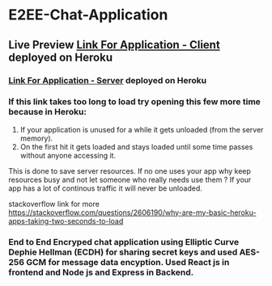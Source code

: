 # E2EE-Chat-Application
## Live Preview [Link For Application - Client](https://e2ee-chat-client.herokuapp.com/) deployed on Heroku
### [Link For Application - Server](https://web-chat-e2ee.herokuapp.com/) deployed on Heroku

### If this link takes too long to load try opening this few more time because in Heroku:
1. If your application is unused for a while it gets unloaded (from the server memory).
2. On the first hit it gets loaded and stays loaded until some time passes without anyone accessing it.

This is done to save server resources. If no one uses your app why keep resources busy and not let someone who really needs use them ?
If your app has a lot of continous traffic it will never be unloaded.

stackoverflow link for more https://stackoverflow.com/questions/2606190/why-are-my-basic-heroku-apps-taking-two-seconds-to-load


### End to End Encryped chat application using Elliptic Curve Dephie Hellman (ECDH) for sharing secret keys and used AES-256 GCM for message data encyption. Used React js in frontend and Node js and Express in Backend.
